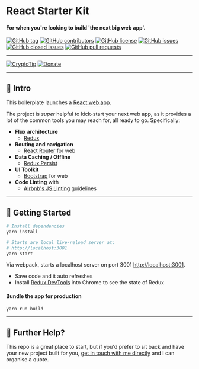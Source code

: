 # React Starter Kit

#### For when you're looking to build 'the next big web app'.


[![GitHub tag](https://img.shields.io/github/tag/mcnamee/react-starter-kit.svg?style=flat-square)](https://github.com/mcnamee/react-starter-kit/tags)
[![GitHub contributors](https://img.shields.io/github/contributors/mcnamee/react-starter-kit.svg?style=flat-square)](https://github.com/mcnamee/react-starter-kit/contributors)
[![GitHub license](https://img.shields.io/badge/license-MIT-blue.svg?style=flat-square)](https://raw.githubusercontent.com/mcnamee/react-starter-kit/master/LICENSE)
[![GitHub issues](https://img.shields.io/github/issues/mcnamee/react-starter-kit.svg?style=flat-square)](https://github.com/mcnamee/react-starter-kit/issues)
[![GitHub closed issues](https://img.shields.io/github/issues-closed/mcnamee/react-starter-kit.svg?style=flat-square)](https://github.com/mcnamee/react-starter-kit/issues-closed)
[![GitHub pull requests](https://img.shields.io/github/issues-pr/mcnamee/react-starter-kit.svg?style=flat-square)](https://github.com/mcnamee/react-starter-kit/issues-pr)

---

[![CryptoTip](https://img.shields.io/badge/Donate%20with-CryptoTip-blue.svg?style=flat&colorB=007bff)](https://cryptotip.it/p/mcnamee)  [![Donate](https://img.shields.io/badge/Donate-PayPal-green.svg)](https://www.paypal.com/cgi-bin/webscr?cmd=_s-xclick&hosted_button_id=U7CE3LJYX859E)

---

## 👋 Intro

This boilerplate launches a [React web app](https://reactjs.org/).

The project is _super_ helpful to kick-start your next web app, as it provides a lot of the common tools you may reach for, all ready to go. Specifically:

- __Flux architecture__
    - [Redux](https://redux.js.org/docs/introduction/)
- __Routing and navigation__
    - [React Router](https://github.com/ReactTraining/react-router) for web
- __Data Caching / Offline__
    - [Redux Persist](https://github.com/rt2zz/redux-persist)
- __UI Toolkit__
    - [Bootstrap](https://getbootstrap.com/) for web
- __Code Linting__ with
    - [Airbnb's JS Linting](https://github.com/airbnb/javascript) guidelines

---

## 🚀 Getting Started

```bash
# Install dependencies
yarn install

# Starts are local live-reload server at:
# http://localhost:3001
yarn start
```

Via webpack, starts a localhost server on port 3001 [http://localhost:3001](http://localhost:3001).

- Save code and it auto refreshes
- Install [Redux DevTools](https://chrome.google.com/webstore/detail/redux-devtools/lmhkpmbekcpmknklioeibfkpmmfibljd?hl=en) into Chrome to see the state of Redux


#### Bundle the app for production

```bash
yarn run build
```

---

## 👊 Further Help?

This repo is a great place to start, but if you'd prefer to sit back and have your new project built for you, [get in touch with me directly](https://mcnam.ee) and I can organise a quote.

